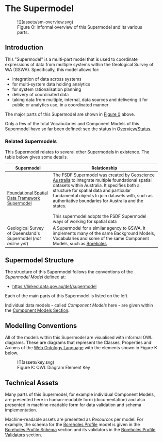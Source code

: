 # The Supermodel

<figure markdown>
  ![](assets/sm-overview.svg)  
  <figcaption>Figure O: Informal overview of this Supermodel and its various parts.</figcaption>
</figure>

## Introduction

This "Supermodel" is a multi-part model that is used to coordinate expressions of data from multiple systems within the Geological Survey of WA (GSWA). Specifically, this model allows for:

* integration of data across systems
* for multi-system data holding analytics
* for system rationalisation planning
* delivery of coordinated data
* taking data from multiple, internal, data sources and delivering it for public or analytics use, in a coordinated manner

The major parts of this Supermodel are shown in [Figure 0](#the-supermodel) above.

Only a few of the total Vocabularies and Component Models of this Supermodel have so far been defined: see the status in [Overview/Status](index.md#status).

### Related Supermodels

This Supermodel relates to several other Supermodels in existence. The table below gives some details.

Supermodel | Relationship
--- | ---
[Foundational Spatial Data Framework Supermodel](https://linked.data.gov.au/def/fsdf-supermodel) | The FSDF Supermodel was created by [Geoscience Australia](https://www.ga.gov.au) to integrate multiple foundational spatial datasets within Australia. It specifies both a structure for spatial data and particular fundamental objects to join datasets with, such as authoritative boundaries for Australia and the states.<br /><br />This supermodel adopts the FSDF Supermodel ways of working for spatial data
Geological Survey of Queensland's Supermodel (_not online yet_) | A Supermodel for a similar agency to GSWA. It implements many of the same Background Models, Vocabularies and some of the same Component Models, such as [Boreholes](components.md#boreholes-profile)

## Supermodel Structure

The structure of this Supermodel follows the conventions of the _Supermodel Model_ defined at:

* <https://linked.data.gov.au/def/supermodel>

Each of the main parts of this Supermodel is listed on the left.

Individual data models - called _Component Models_ here - are given within the [Component Models Section](components.md).

## Modelling Conventions

All of the models within this Supermodel are visualised with informal OWL diagrams. These are diagrams that represent the Classes, Properties and Axioms of the [Web Ontology Language](background.md#web-ontology-language-owl) with the elements shown in Figure K below.

<figure markdown>
  ![](assets/key.svg)
  <figcaption>Figure K: OWL Diagram Element Key</figcaption>
</figure>

## Technical Assets

Many parts of this Supermodel, for example individual Component Models, are presented here in human-readable form (documentation) and also presented in machine-readable form for data validation and schema implementation. 

Machine-readable assets are presented as _Resources_ per model. For example, the schema for the [Boreholes Profile](components/boreholes.md) model is given in the [Boreholes Profile Schema](components/boreholes.md#schema) section and its validators in the [Boreholes Profile Validators](components/boreholes.md#validators) section.